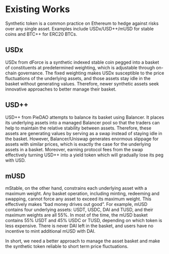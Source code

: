 # Existing Works

Synthetic token is a common practice on Ethereum to hedge against risks over any single asset.  Examples include USDx/USD++/mUSD for stable coins and BTC++ for ERC20 BTCs.

## USDx

USDx from dForce is a synthetic indexed stable coin pegged into a basket of constituents at predetermined weighting, which is adjustable through on-chain governance. The fixed weighting makes USDx susceptible to the price fluctuations of the underlying assets, and those assets stay idle in the basket without generating values. Therefore, newer synthetic assets seek innovative approaches to better manage their basket.

## USD++

USD++ from PieDAO attempts to balance its basket using Balancer. It places its underlying  assets into a managed Balancer pool so that the traders can help to maintain the relative stability between assets. Therefore, these assets are generating values by serving as a swap instead of staying idle in the basket. However, Balancer/Uniswap generates enormous slippage for assets with similar prices, which is exactly the case for the underlying assets in a basket. Moreover, earning protocol fees from the swap effectively turning USD++ into a yield token which will gradually lose its peg with USD.

## mUSD

mStable, on the other hand, constrains each underlying asset with a maximum weight. Any basket operation, including minting, redeeming and swapping, cannot force any asset to exceed its maximum weight. This effectively makes “bad money drives out good”. For example, mUSD contains four underlying assets: USDT, USDC, DAI and TUSD, and their maximum weights are all 55%. In most of the time, the mUSD basket contains 55% USDT and 45% USDC or TUSD, depending on which token is less expensive. There is never DAI left in the basket, and users have no incentive to mint additional mUSD with DAI.

In short, we need a better approach to manage the asset basket and make the synthetic token reliable to short term price fluctuations.
